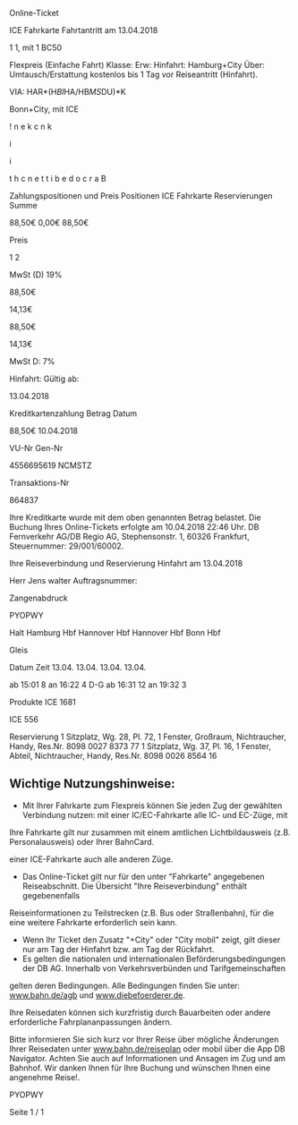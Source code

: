 Online-Ticket

ICE Fahrkarte
Fahrtantritt am 13.04.2018

1
1, mit 1 BC50

Flexpreis (Einfache Fahrt)
Klasse:
Erw:
Hinfahrt: Hamburg+City
Über:
Umtausch/Erstattung kostenlos bis 1 Tag vor Reiseantritt (Hinfahrt).

VIA: HAR*(H*BI*HA/HB*MS*DU)*K

 Bonn+City, mit ICE

!
n
e
k
c
n
k

i

i

t
h
c
n
e
t
t
i
b
e
d
o
c
r
a
B

Zahlungspositionen und Preis
Positionen
ICE Fahrkarte
Reservierungen
Summe

88,50€
0,00€
88,50€

Preis

1
2

MwSt (D) 19%

88,50€

14,13€

88,50€

14,13€

MwSt D: 7%

Hinfahrt:
Gültig ab:

13.04.2018

Kreditkartenzahlung
Betrag
Datum

88,50€
10.04.2018

VU-Nr
Gen-Nr

4556695619
NCMSTZ

Transaktions-Nr

864837

Ihre Kreditkarte wurde mit dem oben genannten Betrag belastet. Die Buchung Ihres
Online-Tickets erfolgte am 10.04.2018 22:46 Uhr. DB Fernverkehr AG/DB Regio AG,
Stephensonstr. 1, 60326 Frankfurt, Steuernummer: 29/001/60002.

Ihre Reiseverbindung und Reservierung Hinfahrt am 13.04.2018

Herr  Jens walter
Auftragsnummer:

Zangenabdruck

PYOPWY

Halt
Hamburg Hbf
Hannover Hbf
Hannover Hbf
Bonn Hbf

Gleis

Datum Zeit
13.04.
13.04.
13.04.
13.04.

ab 15:01 8
an 16:22 4 D-G
ab 16:31 12
an 19:32 3

Produkte
ICE 1681

ICE 556

Reservierung
1 Sitzplatz, Wg. 28, Pl. 72, 1 Fenster, Großraum,
Nichtraucher, Handy, Res.Nr. 8098 0027 8373 77
1 Sitzplatz, Wg. 37, Pl. 16, 1 Fenster, Abteil,
Nichtraucher, Handy, Res.Nr. 8098 0026 8564 16

Wichtige Nutzungshinweise:
-
- Mit Ihrer Fahrkarte zum Flexpreis können Sie jeden Zug der gewählten Verbindung nutzen: mit einer IC/EC-Fahrkarte alle IC- und EC-Züge, mit

Ihre Fahrkarte gilt nur zusammen mit einem amtlichen Lichtbildausweis (z.B. Personalausweis) oder Ihrer BahnCard.

einer ICE-Fahrkarte auch alle anderen Züge.

- Das Online-Ticket gilt nur für den unter "Fahrkarte" angegebenen Reiseabschnitt. Die Übersicht "Ihre Reiseverbindung" enthält gegebenenfalls

Reiseinformationen zu Teilstrecken (z.B. Bus oder Straßenbahn), für die eine weitere Fahrkarte erforderlich sein kann.
- Wenn Ihr Ticket den Zusatz "+City" oder "City mobil" zeigt, gilt dieser nur am Tag der Hinfahrt bzw. am Tag der Rückfahrt.
- Es gelten die nationalen und internationalen Beförderungsbedingungen der DB AG. Innerhalb von Verkehrsverbünden und Tarifgemeinschaften

gelten deren Bedingungen. Alle Bedingungen finden Sie unter: www.bahn.de/agb und www.diebefoerderer.de.

Ihre Reisedaten können sich kurzfristig durch Bauarbeiten oder andere erforderliche Fahrplananpassungen ändern.

Bitte informieren Sie sich kurz vor Ihrer Reise über mögliche Änderungen Ihrer Reisedaten unter www.bahn.de/reiseplan oder mobil über die
App DB Navigator. Achten Sie auch auf Informationen und Ansagen im Zug und am Bahnhof. Wir danken Ihnen für Ihre Buchung und wünschen
Ihnen eine angenehme Reise!.

PYOPWY

Seite 1 / 1

